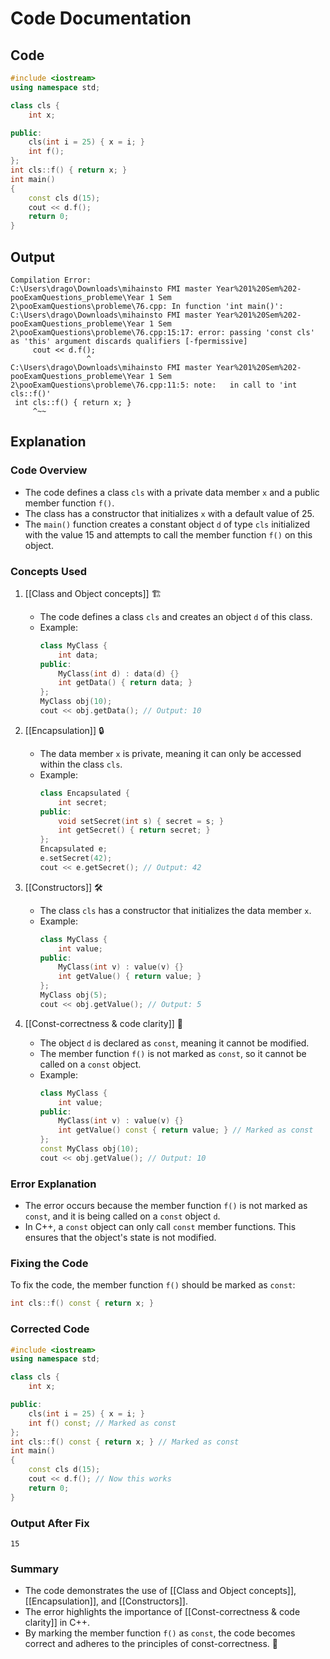 # Code Documentation

## Code
```cpp
#include <iostream>
using namespace std;

class cls {
    int x;

public:
    cls(int i = 25) { x = i; }
    int f();
};
int cls::f() { return x; }
int main()
{
    const cls d(15);
    cout << d.f();
    return 0;
}
```

## Output
```
Compilation Error:
C:\Users\drago\Downloads\mihainsto FMI master Year%201%20Sem%202-pooExamQuestions_probleme\Year 1 Sem 2\pooExamQuestions\probleme\76.cpp: In function 'int main()':
C:\Users\drago\Downloads\mihainsto FMI master Year%201%20Sem%202-pooExamQuestions_probleme\Year 1 Sem 2\pooExamQuestions\probleme\76.cpp:15:17: error: passing 'const cls' as 'this' argument discards qualifiers [-fpermissive]
     cout << d.f();
                 ^
C:\Users\drago\Downloads\mihainsto FMI master Year%201%20Sem%202-pooExamQuestions_probleme\Year 1 Sem 2\pooExamQuestions\probleme\76.cpp:11:5: note:   in call to 'int cls::f()'
 int cls::f() { return x; }
     ^~~
```

## Explanation

### Code Overview
- The code defines a class `cls` with a private data member `x` and a public member function `f()`.
- The class has a constructor that initializes `x` with a default value of 25.
- The `main()` function creates a constant object `d` of type `cls` initialized with the value 15 and attempts to call the member function `f()` on this object.

### Concepts Used

1. [[Class and Object concepts]] 🏗️
   - The code defines a class `cls` and creates an object `d` of this class.
   - Example:
     ```cpp
     class MyClass {
         int data;
     public:
         MyClass(int d) : data(d) {}
         int getData() { return data; }
     };
     MyClass obj(10);
     cout << obj.getData(); // Output: 10
     ```

2. [[Encapsulation]] 🔒
   - The data member `x` is private, meaning it can only be accessed within the class `cls`.
   - Example:
     ```cpp
     class Encapsulated {
         int secret;
     public:
         void setSecret(int s) { secret = s; }
         int getSecret() { return secret; }
     };
     Encapsulated e;
     e.setSecret(42);
     cout << e.getSecret(); // Output: 42
     ```

3. [[Constructors]] 🛠️
   - The class `cls` has a constructor that initializes the data member `x`.
   - Example:
     ```cpp
     class MyClass {
         int value;
     public:
         MyClass(int v) : value(v) {}
         int getValue() { return value; }
     };
     MyClass obj(5);
     cout << obj.getValue(); // Output: 5
     ```

4. [[Const-correctness & code clarity]] 🚦
   - The object `d` is declared as `const`, meaning it cannot be modified.
   - The member function `f()` is not marked as `const`, so it cannot be called on a `const` object.
   - Example:
     ```cpp
     class MyClass {
         int value;
     public:
         MyClass(int v) : value(v) {}
         int getValue() const { return value; } // Marked as const
     };
     const MyClass obj(10);
     cout << obj.getValue(); // Output: 10
     ```

### Error Explanation
- The error occurs because the member function `f()` is not marked as `const`, and it is being called on a `const` object `d`.
- In C++, a `const` object can only call `const` member functions. This ensures that the object's state is not modified.

### Fixing the Code
To fix the code, the member function `f()` should be marked as `const`:
```cpp
int cls::f() const { return x; }
```

### Corrected Code
```cpp
#include <iostream>
using namespace std;

class cls {
    int x;

public:
    cls(int i = 25) { x = i; }
    int f() const; // Marked as const
};
int cls::f() const { return x; } // Marked as const
int main()
{
    const cls d(15);
    cout << d.f(); // Now this works
    return 0;
}
```

### Output After Fix
```
15
```

### Summary
- The code demonstrates the use of [[Class and Object concepts]], [[Encapsulation]], and [[Constructors]].
- The error highlights the importance of [[Const-correctness & code clarity]] in C++.
- By marking the member function `f()` as `const`, the code becomes correct and adheres to the principles of const-correctness. 🎉